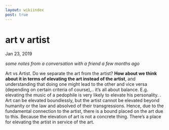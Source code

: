 ```yaml
---
layout: wikiindex
post: true
---
```

# art v artist

Jan 23, 2019

*some notes from a conversation with a friend a few months ago*

Art vs Artist. Do we separate the art from the artist? **How about we think about it in terms of elevating the art instead of the artist**, and understanding that doing one might lead to the other and vice versa (depending on certain criteria of course),.. it’s all about balance. E.g.  elevating the music of a pedophile is very likely to elevate his personality. . Art can be elevated boundlessly, but the artist cannot be elevated beyond humanity or the law and absolved of their transgressions. Hence, due to the fundamental connection to the artist, there is a bound placed on the art due to this. Because the elevation of art is not a concrete thing. There’s a place for elevating the artist in service of the art.
